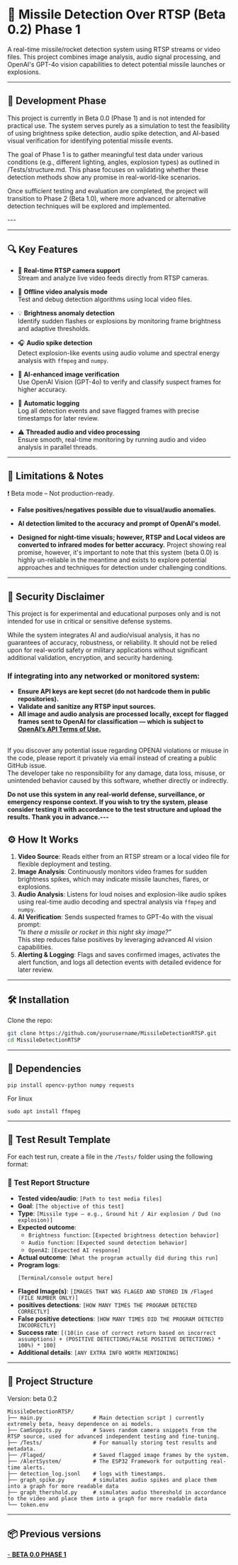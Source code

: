 # 🚀 Missile Detection Over RTSP (Beta 0.2) Phase 1

A real-time missile/rocket detection system using RTSP streams or video files. This project combines image analysis, audio signal processing, and OpenAI's GPT-4o vision capabilities to detect potential missile launches or explosions.

---

## 🧪 Development Phase

<p>This project is currently in Beta 0.0 (Phase 1) and is not intended for practical use. The system serves purely as a simulation to test the feasibility of using brightness spike detection, audio spike detection, and AI-based visual verification for identifying potential missile events.

The goal of Phase 1 is to gather meaningful test data under various conditions (e.g., different lighting, angles, explosion types) as outlined in /Tests/structure.md. This phase focuses on validating whether these detection methods show any promise in real-world-like scenarios.

Once sufficient testing and evaluation are completed, the project will transition to Phase 2 (Beta 1.0), where more advanced or alternative detection techniques will be explored and implemented.
</p>
---


---
## 🔍 Key Features

- 🎥 **Real-time RTSP camera support**  
  Stream and analyze live video feeds directly from RTSP cameras.

- 📼 **Offline video analysis mode**  
  Test and debug detection algorithms using local video files.

- 💡 **Brightness anomaly detection**  
  Identify sudden flashes or explosions by monitoring frame brightness and adaptive thresholds.

- 🎧 **Audio spike detection**  
  Detect explosion-like events using audio volume and spectral energy analysis with `ffmpeg` and `numpy`.

- 🧠 **AI-enhanced image verification**  
  Use OpenAI Vision (GPT-4o) to verify and classify suspect frames for higher accuracy.

- 📁 **Automatic logging**  
  Log all detection events and save flagged frames with precise timestamps for later review.

- ⚠️ **Threaded audio and video processing**  
  Ensure smooth, real-time monitoring by running audio and video analysis in parallel threads.

---


## 🚧 Limitations & Notes

❗ Beta mode – Not production-ready.

- **False positives/negatives possible due to visual/audio anomalies.**

- **AI detection limited to the accuracy and prompt of OpenAI's model.**

- **Designed for night-time visuals; however, RTSP and Local videos are converted to infrared modes for better accuracy.**
Project showing real promise, however, it's important to note that this system (beta 0.0) is highly un-reliable in the meantime and exists to explore potential approaches and techniques for detection under challenging conditions.

---

## 🔐 Security Disclaimer
This project is for experimental and educational purposes only and is not intended for use in critical or sensitive defense systems.

While the system integrates AI and audio/visual analysis, it has no guarantees of accuracy, robustness, or reliability. It should not be relied upon for real-world safety or military applications without significant additional validation, encryption, and security hardening.

<h3>If integrating into any networked or monitored system:</h3>

- **Ensure API keys are kept secret (do not hardcode them in public repositories).**
- **Validate and sanitize any RTSP input sources.**
- **All image and audio analysis are processed locally, except for flagged frames sent to OpenAI for classification — which is subject to <a href="https://openai.com/policies/terms-of-use/" target="_blank">OpenAI’s API Terms of Use.</a>**
<br>
If you discover any potential issue regarding OPENAI violations or misuse in the code, please report it privately via email instead of creating a public GitHub issue.<br>
The developer take no responsibility for any damage, data loss, misuse, or unintended behavior caused by this software, whether directly or indirectly.<br>

**Do not use this system in any real-world defense, surveillance, or emergency response context. If you wish to try the system, please consider testing it with accordance to the test structure and upload the results. Thank you in advance.---**

## ⚙️ How It Works

1. **Video Source**: Reads either from an RTSP stream or a local video file for flexible deployment and testing.
2. **Image Analysis**: Continuously monitors video frames for sudden brightness spikes, which may indicate missile launches, flares, or explosions.
3. **Audio Analysis**: Listens for loud noises and explosion-like audio spikes using real-time audio decoding and spectral analysis via `ffmpeg` and `numpy`.
4. **AI Verification**: Sends suspected frames to GPT-4o with the visual prompt:  
   _"Is there a missile or rocket in this night sky image?"_  
   This step reduces false positives by leveraging advanced AI vision capabilities.
5. **Alerting & Logging**: Flags and saves confirmed images, activates the alert function, and logs all detection events with detailed evidence for later review.

---

## 🛠️ Installation

Clone the repo:

```bash
git clone https://github.com/yourusername/MissileDetectionRTSP.git
cd MissileDetectionRTSP
```
---

## 🧩 Dependencies

```
pip install opencv-python numpy requests

```
For linux
```
sudo apt install ffmpeg
```

---

## 🧪 Test Result Template

For each test run, create a file in the `/Tests/` folder using the following format:

### 🧾 Test Report Structure

- **Tested video/audio**: `[Path to test media files]`
- **Goal**: `[The objective of this test]`
- **Type**: `[Missile type — e.g., Ground hit / Air explosion / Dud (no explosion)]`
- **Expected outcome**:  
  - `Brightness function`: `[Expected brightness detection behavior]`  
  - `Audio function`: `[Expected sound detection behavior]`  
  - `OpenAI`: `[Expected AI response]`
- **Actual outcome**: `[What the program actually did during this run]`
- **Program logs**:  
  ```text
  [Terminal/console output here]

- **Flaged Image(s)**: `[IMAGES THAT WAS FLAGED AND STORED IN /Flaged (FILE NUMBER ONLY)]`
- **positives detections**: `[HOW MANY TIMES THE PROGRAM DETECTED CORRECTLY]`
- **False positive detections**: `[HOW MANY TIMES DID THE PROGRAM DETECTED INCOORECTLY]`
- **Success rate**: `[(10(in case of correct return based on incorrect assumptions) + (POSITIVE DETECTIONS/FALSE POSITIVE DETECTIONS) * 100%) * 100]`
- **Additional details**: `[ANY EXTRA INFO WORTH MENTIONING]`

---

## 📂 Project Structure
Version: beta 0.2
```
MissileDetectionRTSP/
├── main.py                # Main detection script | currently extremely beta, heavy dependence on ai models.
├── CamSnppits.py          # Saves random camera snippets from the RTSP source, used for advanced independent testing and fine-tuning.
├── /Tests/                # For manually storing test results and metadata.
├── /Flaged/               # Saved flagged image frames by the system.
├── /AlertSystem/          # The ESP32 Framework for outputting real-time alerts.
├── detection_log.jsonl    # logs with timestamps.
├── graph_spike.py         # simulates audio spikes and place them into a graph for more readable data
├── graph_thershold.py     # simulates audio thereshold in accordance to the video and place them into a graph for more readable data
└── token.env
```


---

## 📦 Previous versions

[<a href="https://github.com/RaziFalah/MissileDetectionOverRTSP/releases/tag/beta0.0phase1"> - **BETA 0.0 PHASE 1** </a>](https://github.com/RaziFalah/MissileDetectionOverRTSP/tree/beta0.0phase1)

